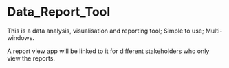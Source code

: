 # Data_Report_Tool
This is a data analysis, visualisation and reporting tool;
Simple to use;
Multi-windows.

A report view app will be linked to it for different stakeholders who only view the reports. 
